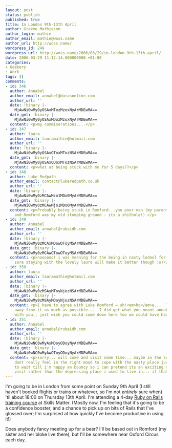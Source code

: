 ```yaml
---
layout: post
status: publish
published: true
title: In London 9th-13th April
author: Graeme Mathieson
author_login: mathie
author_email: mathie@woss.name
author_url: http://woss.name/
wordpress_id: 249
wordpress_url: http://woss.name/2006/03/29/in-london-9th-13th-april/
date: 2006-03-29 11:12:14.000000000 +01:00
categories:
- Geekery
- Work
tags: []
comments:
- id: 346
  author: Annabel
  author_email: annabel@durasonline.com
  author_url: ''
  date: !binary |-
    MjAwNi0wMy0yOSAxMTozMzoxNyArMDEwMA==
  date_gmt: !binary |-
    MjAwNi0wMy0yOSAxMDozMzoxNyArMDEwMA==
  content: <p>my commiserations....</p>
- id: 347
  author: laura
  author_email: lauramathie@hotmail.com
  author_url: ''
  date: !binary |-
    MjAwNi0wMy0yOSAxOToxMTozNSArMDEwMA==
  date_gmt: !binary |-
    MjAwNi0wMy0yOSAxODoxMTozNSArMDEwMA==
  content: <p>what at being stuck with me for 5 days??</p>
- id: 348
  author: Luke Redpath
  author_email: contact@lukeredpath.co.uk
  author_url: ''
  date: !binary |-
    MjAwNi0wMy0zMCAwMzo1MDo0MyArMDEwMA==
  date_gmt: !binary |-
    MjAwNi0wMy0zMCAwMjo1MDo0MyArMDEwMA==
  content: <p>Probably being stuck in Romford...you poor man (my parents live in Dagenham
    and Romford was my old stomping ground - its a shithole!).</p>
- id: 349
  author: Annabel
  author_email: annabel@rubaidh.com
  author_url: ''
  date: !binary |-
    MjAwNi0wMy0zMCAxMDowOToyMSArMDEwMA==
  date_gmt: !binary |-
    MjAwNi0wMy0zMCAwOTowOToyMSArMDEwMA==
  content: <p>noooooo! i was meaning for the being in nasty lodnol for a week, I'm
    sure staying with the lovely laura will make it better though :o)</p>
- id: 350
  author: laura
  author_email: lauramathie@hotmail.com
  author_url: ''
  date: !binary |-
    MjAwNi0wMy0zMSAyMToyNjozNSArMDEwMA==
  date_gmt: !binary |-
    MjAwNi0wMy0zMSAyMDoyNjozNSArMDEwMA==
  content: <p>I have to agree with Luke Romford = sh!<em>ho</em>e...  That why i stay
    away from it as much as possible...  I did get what you meant annabel was joking
    with you,, just wish you could come down here too we could have had a laugh...</p>
- id: 351
  author: Annabel
  author_email: annabel@rubaidh.com
  author_url: ''
  date: !binary |-
    MjAwNi0wNC0wMyAxMDoyODoyNyArMDEwMA==
  date_gmt: !binary |-
    MjAwNi0wNC0wMyAwOToyODoyNyArMDEwMA==
  content: <p>sorry... will come and visit some time... maybe in the summer?  just
    dont really feel in the right mood to cope with the nasty place just yet.... want
    to wait till i'm happy an bouncy so i can pretend its an exciting new place to
    visit rather than the depressing place i used to live in... if that makes sense..</p>
---
```

I'm going to be in London from some point on Sunday 9th April (I still haven't booked flights or trains or whatever, so I'm not *entirely* sure when) 'til about 18:00 on Thursday 13th April.  I'm attending a 4-day [Ruby on Rails training course](http://www.skillsmatter.com/ruby-on-rails-course) at Skills Matter.  (Mostly now, I'm feeling that it's going to be a confidence booster, and a chance to pick up on bits of Rails that I've glossed over; I'm surprised at how quickly I've become productive in using it!)

Does anybody fancy meeting up for a beer?  I'll be based out in Romford (my sister and her bloke live there), but I'll be somewhere near Oxford Circus each day.
